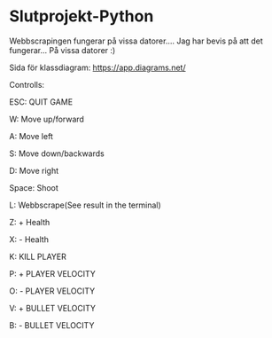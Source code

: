 # Slutprojekt-Python
Webbscrapingen fungerar på vissa datorer....
Jag har bevis på att det fungerar... På vissa datorer :) 

Sida för klassdiagram: https://app.diagrams.net/


Controlls:

ESC: QUIT GAME

W: Move up/forward

A: Move left

S: Move down/backwards

D: Move right

Space: Shoot

L: Webbscrape(See result in the terminal)

Z: + Health

X: - Health

K: KILL PLAYER

P: + PLAYER VELOCITY

O: - PLAYER VELOCITY

V: + BULLET VELOCITY

B: - BULLET VELOCITY
